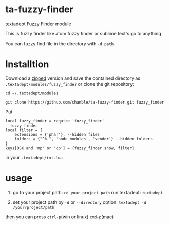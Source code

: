 ta-fuzzy-finder
=========================
textadept Fuzzy Finder module

This is fuzzy finder like atom fuzzy finder or sublime text's go to anything

You can fuzzy find file in the directory with `-d path`

Installtion
============================
Download a [zipped](https://github.com/chanble/ta-fuzzy-finder/archive/master.zip) version and save the contained directory as `.textadept/modules/fuzzy_finder` or clone the git repository:

  `cd ~/.textadept/modules`
  
  `git clone https://github.com/chanble/ta-fuzzy-finder.git fuzzy_finder`
  
Put 
```
local fuzzy_finder = require 'fuzzy_finder'
--fuzzy finder
local filter = {
	extensions = {'phar'}, --hidden files
	folders = {"^%.", 'node_modules', 'vendor'} --hidden folders
}
keys[OSX and 'mp' or 'cp'] = {fuzzy_finder.show, filter}
```
in your `.textadept/ini.lua`

usage
=====
1. go to your project path:
`cd your_project_path`
run textadept:
`textadept`

2. set your project path by `-d` or `--directory` option:
`textadept -d /your/project/path`

then you can press `ctrl-p`(win or linux) `cmd-p`(mac) 
